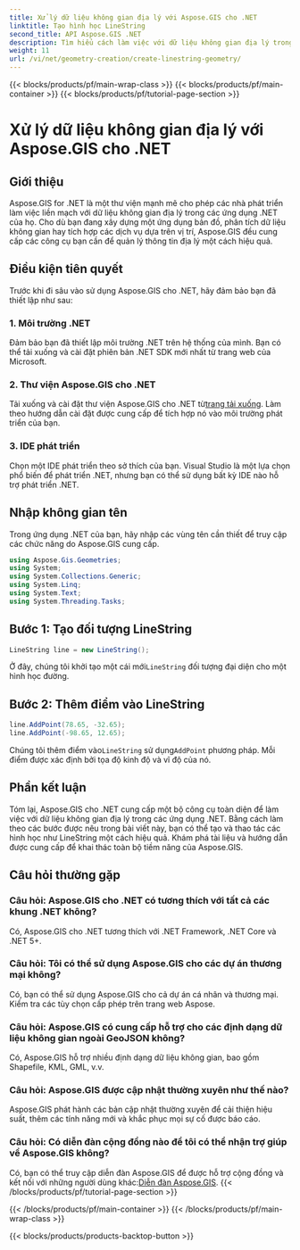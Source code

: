 ```yaml
---
title: Xử lý dữ liệu không gian địa lý với Aspose.GIS cho .NET
linktitle: Tạo hình học LineString
second_title: API Aspose.GIS .NET
description: Tìm hiểu cách làm việc với dữ liệu không gian địa lý trong các ứng dụng .NET bằng Aspose.GIS cho .NET. Tạo, phân tích và trực quan hóa bản đồ một cách dễ dàng.
weight: 11
url: /vi/net/geometry-creation/create-linestring-geometry/
---
```


{{< blocks/products/pf/main-wrap-class >}}
{{< blocks/products/pf/main-container >}}
{{< blocks/products/pf/tutorial-page-section >}}

# Xử lý dữ liệu không gian địa lý với Aspose.GIS cho .NET

## Giới thiệu
Aspose.GIS for .NET là một thư viện mạnh mẽ cho phép các nhà phát triển làm việc liền mạch với dữ liệu không gian địa lý trong các ứng dụng .NET của họ. Cho dù bạn đang xây dựng một ứng dụng bản đồ, phân tích dữ liệu không gian hay tích hợp các dịch vụ dựa trên vị trí, Aspose.GIS đều cung cấp các công cụ bạn cần để quản lý thông tin địa lý một cách hiệu quả.
## Điều kiện tiên quyết
Trước khi đi sâu vào sử dụng Aspose.GIS cho .NET, hãy đảm bảo bạn đã thiết lập như sau:
### 1. Môi trường .NET
Đảm bảo bạn đã thiết lập môi trường .NET trên hệ thống của mình. Bạn có thể tải xuống và cài đặt phiên bản .NET SDK mới nhất từ trang web của Microsoft.
### 2. Thư viện Aspose.GIS cho .NET
 Tải xuống và cài đặt thư viện Aspose.GIS cho .NET từ[trang tải xuống](https://releases.aspose.com/gis/net/). Làm theo hướng dẫn cài đặt được cung cấp để tích hợp nó vào môi trường phát triển của bạn.
### 3. IDE phát triển
Chọn một IDE phát triển theo sở thích của bạn. Visual Studio là một lựa chọn phổ biến để phát triển .NET, nhưng bạn có thể sử dụng bất kỳ IDE nào hỗ trợ phát triển .NET.

## Nhập không gian tên
Trong ứng dụng .NET của bạn, hãy nhập các vùng tên cần thiết để truy cập các chức năng do Aspose.GIS cung cấp.

```csharp
using Aspose.Gis.Geometries;
using System;
using System.Collections.Generic;
using System.Linq;
using System.Text;
using System.Threading.Tasks;
```
## Bước 1: Tạo đối tượng LineString
```csharp
LineString line = new LineString();
```
 Ở đây, chúng tôi khởi tạo một cái mới`LineString` đối tượng đại diện cho một hình học đường.
## Bước 2: Thêm điểm vào LineString
```csharp
line.AddPoint(78.65, -32.65);
line.AddPoint(-98.65, 12.65);
```
 Chúng tôi thêm điểm vào`LineString` sử dụng`AddPoint` phương pháp. Mỗi điểm được xác định bởi tọa độ kinh độ và vĩ độ của nó.

## Phần kết luận
Tóm lại, Aspose.GIS cho .NET cung cấp một bộ công cụ toàn diện để làm việc với dữ liệu không gian địa lý trong các ứng dụng .NET. Bằng cách làm theo các bước được nêu trong bài viết này, bạn có thể tạo và thao tác các hình học như LineString một cách hiệu quả. Khám phá tài liệu và hướng dẫn được cung cấp để khai thác toàn bộ tiềm năng của Aspose.GIS.
## Câu hỏi thường gặp
### Câu hỏi: Aspose.GIS cho .NET có tương thích với tất cả các khung .NET không?
Có, Aspose.GIS cho .NET tương thích với .NET Framework, .NET Core và .NET 5+.
### Câu hỏi: Tôi có thể sử dụng Aspose.GIS cho các dự án thương mại không?
Có, bạn có thể sử dụng Aspose.GIS cho cả dự án cá nhân và thương mại. Kiểm tra các tùy chọn cấp phép trên trang web Aspose.
### Câu hỏi: Aspose.GIS có cung cấp hỗ trợ cho các định dạng dữ liệu không gian ngoài GeoJSON không?
Có, Aspose.GIS hỗ trợ nhiều định dạng dữ liệu không gian, bao gồm Shapefile, KML, GML, v.v.
### Câu hỏi: Aspose.GIS được cập nhật thường xuyên như thế nào?
Aspose.GIS phát hành các bản cập nhật thường xuyên để cải thiện hiệu suất, thêm các tính năng mới và khắc phục mọi sự cố được báo cáo.
### Câu hỏi: Có diễn đàn cộng đồng nào để tôi có thể nhận trợ giúp về Aspose.GIS không?
 Có, bạn có thể truy cập diễn đàn Aspose.GIS để được hỗ trợ cộng đồng và kết nối với những người dùng khác:[Diễn đàn Aspose.GIS](https://forum.aspose.com/c/gis/33).
{{< /blocks/products/pf/tutorial-page-section >}}

{{< /blocks/products/pf/main-container >}}
{{< /blocks/products/pf/main-wrap-class >}}

{{< blocks/products/products-backtop-button >}}
